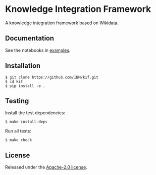 # Knowledge Integration Framework #

A knowledge integration framework based on Wikidata.

## Documentation ##

See the notebooks in [examples](./examples).

## Installation ##

```shell
$ git clone https://github.com/IBM/kif.git
$ cd kif
$ pip install -e .
```

## Testing ##

Install the test dependencies:
```shell
$ make install-deps
```

Run all tests:
```shell
$ make check
```

## License ##

Released under the [Apache-2.0 license](LICENSE).
